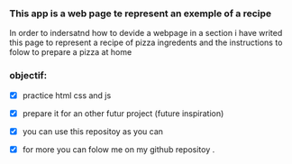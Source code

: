 ### This app is a web page te represent an exemple of a recipe
In order to indersatnd how to devide a webpage in a section i have writed this page
to represent a recipe of pizza ingredents and the instructions to folow to prepare a pizza at home
### objectif:
- [x] practice html css and js
- [x] prepare it for an other futur project (future inspiration)
- [x] you can use this repositoy as you can 
- [x] for more you can folow me on my github repositoy .



